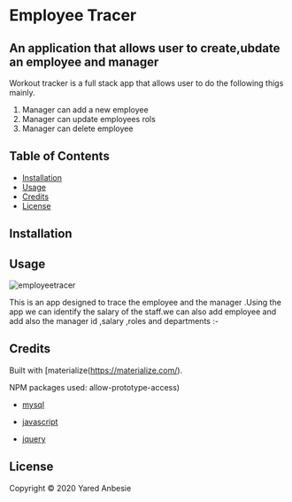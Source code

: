 

#   Employee Tracer 


## An application that allows user to create,ubdate an employee and manager

Workout tracker is a full stack app that allows user to do the following thigs mainly.
1. Manager  can add  a new employee
2. Manager  can update  employees rols
3. Manager can delete employee

## Table of Contents

* [Installation](#installation)
* [Usage](#usage)
* [Credits](#credits)
* [License](#license)

## Installation



## Usage 



![employeetracer](employeetracer.gif)

This is an app designed to trace the employee and the manager .Using the app we can identify the salary of the staff.we can also add employee and add also the manager id ,salary ,roles and departments :-


## Credits

Built with [materialize(https://materialize.com/).

NPM packages used: 
allow-prototype-access)
* [mysql](https://www.npmjs.com/package/mysql)

* [javascript]("")
* [jquery]("")


## License

Copyright © 2020 Yared Anbesie

